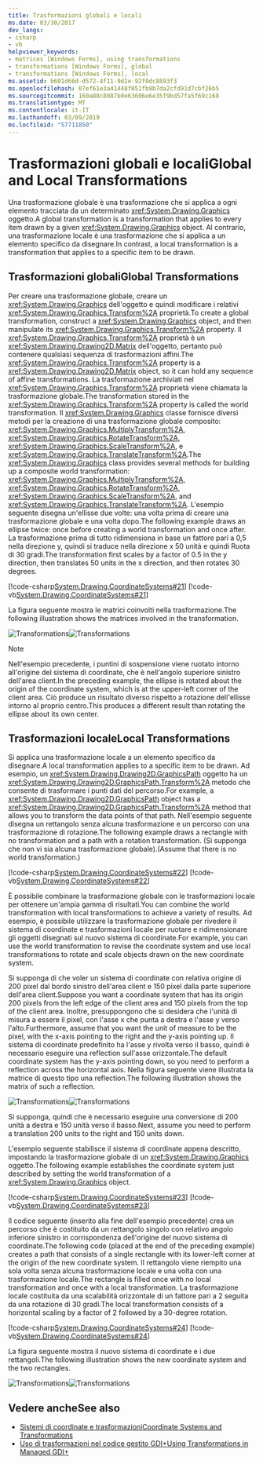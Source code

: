 ```yaml
---
title: Trasformazioni globali e locali
ms.date: 03/30/2017
dev_langs:
- csharp
- vb
helpviewer_keywords:
- matrices [Windows Forms], using transformations
- transformations [Windows Forms], global
- transformations [Windows Forms], local
ms.assetid: b601d66d-d572-4f11-9d2e-92f0dc8893f3
ms.openlocfilehash: 07ef61e3a41448f051fb9b7da2cfd91d7cbf26b5
ms.sourcegitcommit: 160a88c8087b0e63606e6e35f9bd57fa5f69c168
ms.translationtype: MT
ms.contentlocale: it-IT
ms.lasthandoff: 03/09/2019
ms.locfileid: "57711850"
---
```

# <a name="global-and-local-transformations"></a><span data-ttu-id="3bab0-102">Trasformazioni globali e locali</span><span class="sxs-lookup"><span data-stu-id="3bab0-102">Global and Local Transformations</span></span>
<span data-ttu-id="3bab0-103">Una trasformazione globale è una trasformazione che si applica a ogni elemento tracciata da un determinato <xref:System.Drawing.Graphics> oggetto.</span><span class="sxs-lookup"><span data-stu-id="3bab0-103">A global transformation is a transformation that applies to every item drawn by a given <xref:System.Drawing.Graphics> object.</span></span> <span data-ttu-id="3bab0-104">Al contrario, una trasformazione locale è una trasformazione che si applica a un elemento specifico da disegnare.</span><span class="sxs-lookup"><span data-stu-id="3bab0-104">In contrast, a local transformation is a transformation that applies to a specific item to be drawn.</span></span>  
  
## <a name="global-transformations"></a><span data-ttu-id="3bab0-105">Trasformazioni globali</span><span class="sxs-lookup"><span data-stu-id="3bab0-105">Global Transformations</span></span>  
 <span data-ttu-id="3bab0-106">Per creare una trasformazione globale, creare un <xref:System.Drawing.Graphics> dell'oggetto e quindi modificare i relativi <xref:System.Drawing.Graphics.Transform%2A> proprietà.</span><span class="sxs-lookup"><span data-stu-id="3bab0-106">To create a global transformation, construct a <xref:System.Drawing.Graphics> object, and then manipulate its <xref:System.Drawing.Graphics.Transform%2A> property.</span></span> <span data-ttu-id="3bab0-107">Il <xref:System.Drawing.Graphics.Transform%2A> proprietà è un <xref:System.Drawing.Drawing2D.Matrix> dell'oggetto, pertanto può contenere qualsiasi sequenza di trasformazioni affini.</span><span class="sxs-lookup"><span data-stu-id="3bab0-107">The <xref:System.Drawing.Graphics.Transform%2A> property is a <xref:System.Drawing.Drawing2D.Matrix> object, so it can hold any sequence of affine transformations.</span></span> <span data-ttu-id="3bab0-108">La trasformazione archiviati nel <xref:System.Drawing.Graphics.Transform%2A> proprietà viene chiamata la trasformazione globale.</span><span class="sxs-lookup"><span data-stu-id="3bab0-108">The transformation stored in the <xref:System.Drawing.Graphics.Transform%2A> property is called the world transformation.</span></span> <span data-ttu-id="3bab0-109">Il <xref:System.Drawing.Graphics> classe fornisce diversi metodi per la creazione di una trasformazione globale composito: <xref:System.Drawing.Graphics.MultiplyTransform%2A>, <xref:System.Drawing.Graphics.RotateTransform%2A>, <xref:System.Drawing.Graphics.ScaleTransform%2A>, e <xref:System.Drawing.Graphics.TranslateTransform%2A>.</span><span class="sxs-lookup"><span data-stu-id="3bab0-109">The <xref:System.Drawing.Graphics> class provides several methods for building up a composite world transformation: <xref:System.Drawing.Graphics.MultiplyTransform%2A>, <xref:System.Drawing.Graphics.RotateTransform%2A>, <xref:System.Drawing.Graphics.ScaleTransform%2A>, and <xref:System.Drawing.Graphics.TranslateTransform%2A>.</span></span> <span data-ttu-id="3bab0-110">L'esempio seguente disegna un'ellisse due volte: una volta prima di creare una trasformazione globale e una volta dopo.</span><span class="sxs-lookup"><span data-stu-id="3bab0-110">The following example draws an ellipse twice: once before creating a world transformation and once after.</span></span> <span data-ttu-id="3bab0-111">La trasformazione prima di tutto ridimensiona in base un fattore pari a 0,5 nella direzione y, quindi si traduce nella direzione x 50 unità e quindi Ruota di 30 gradi.</span><span class="sxs-lookup"><span data-stu-id="3bab0-111">The transformation first scales by a factor of 0.5 in the y direction, then translates 50 units in the x direction, and then rotates 30 degrees.</span></span>  
  
 [!code-csharp[System.Drawing.CoordinateSystems#21](~/samples/snippets/csharp/VS_Snippets_Winforms/System.Drawing.CoordinateSystems/CS/Class1.cs#21)]
 [!code-vb[System.Drawing.CoordinateSystems#21](~/samples/snippets/visualbasic/VS_Snippets_Winforms/System.Drawing.CoordinateSystems/VB/Class1.vb#21)]  
  
 <span data-ttu-id="3bab0-112">La figura seguente mostra le matrici coinvolti nella trasformazione.</span><span class="sxs-lookup"><span data-stu-id="3bab0-112">The following illustration shows the matrices involved in the transformation.</span></span>  
  
 <span data-ttu-id="3bab0-113">![Transformations](./media/aboutgdip05-art14.gif "AboutGdip05_art14")</span><span class="sxs-lookup"><span data-stu-id="3bab0-113">![Transformations](./media/aboutgdip05-art14.gif "AboutGdip05_art14")</span></span>  
  
> [!NOTE]
>  <span data-ttu-id="3bab0-114">Nell'esempio precedente, i puntini di sospensione viene ruotato intorno all'origine del sistema di coordinate, che è nell'angolo superiore sinistro dell'area client.</span><span class="sxs-lookup"><span data-stu-id="3bab0-114">In the preceding example, the ellipse is rotated about the origin of the coordinate system, which is at the upper-left corner of the client area.</span></span> <span data-ttu-id="3bab0-115">Ciò produce un risultato diverso rispetto a rotazione dell'ellisse intorno al proprio centro.</span><span class="sxs-lookup"><span data-stu-id="3bab0-115">This produces a different result than rotating the ellipse about its own center.</span></span>  
  
## <a name="local-transformations"></a><span data-ttu-id="3bab0-116">Trasformazioni locale</span><span class="sxs-lookup"><span data-stu-id="3bab0-116">Local Transformations</span></span>  
 <span data-ttu-id="3bab0-117">Si applica una trasformazione locale a un elemento specifico da disegnare.</span><span class="sxs-lookup"><span data-stu-id="3bab0-117">A local transformation applies to a specific item to be drawn.</span></span> <span data-ttu-id="3bab0-118">Ad esempio, un <xref:System.Drawing.Drawing2D.GraphicsPath> oggetto ha un <xref:System.Drawing.Drawing2D.GraphicsPath.Transform%2A> metodo che consente di trasformare i punti dati del percorso.</span><span class="sxs-lookup"><span data-stu-id="3bab0-118">For example, a <xref:System.Drawing.Drawing2D.GraphicsPath> object has a <xref:System.Drawing.Drawing2D.GraphicsPath.Transform%2A> method that allows you to transform the data points of that path.</span></span> <span data-ttu-id="3bab0-119">Nell'esempio seguente disegna un rettangolo senza alcuna trasformazione e un percorso con una trasformazione di rotazione.</span><span class="sxs-lookup"><span data-stu-id="3bab0-119">The following example draws a rectangle with no transformation and a path with a rotation transformation.</span></span> <span data-ttu-id="3bab0-120">(Si supponga che non vi sia alcuna trasformazione globale).</span><span class="sxs-lookup"><span data-stu-id="3bab0-120">(Assume that there is no world transformation.)</span></span>  
  
 [!code-csharp[System.Drawing.CoordinateSystems#22](~/samples/snippets/csharp/VS_Snippets_Winforms/System.Drawing.CoordinateSystems/CS/Class1.cs#22)]
 [!code-vb[System.Drawing.CoordinateSystems#22](~/samples/snippets/visualbasic/VS_Snippets_Winforms/System.Drawing.CoordinateSystems/VB/Class1.vb#22)]  
  
 <span data-ttu-id="3bab0-121">È possibile combinare la trasformazione globale con le trasformazioni locale per ottenere un'ampia gamma di risultati.</span><span class="sxs-lookup"><span data-stu-id="3bab0-121">You can combine the world transformation with local transformations to achieve a variety of results.</span></span> <span data-ttu-id="3bab0-122">Ad esempio, è possibile utilizzare la trasformazione globale per rivedere il sistema di coordinate e trasformazioni locale per ruotare e ridimensionare gli oggetti disegnati sul nuovo sistema di coordinate.</span><span class="sxs-lookup"><span data-stu-id="3bab0-122">For example, you can use the world transformation to revise the coordinate system and use local transformations to rotate and scale objects drawn on the new coordinate system.</span></span>  
  
 <span data-ttu-id="3bab0-123">Si supponga di che voler un sistema di coordinate con relativa origine di 200 pixel dal bordo sinistro dell'area client e 150 pixel dalla parte superiore dell'area client.</span><span class="sxs-lookup"><span data-stu-id="3bab0-123">Suppose you want a coordinate system that has its origin 200 pixels from the left edge of the client area and 150 pixels from the top of the client area.</span></span> <span data-ttu-id="3bab0-124">Inoltre, presuppongono che si desidera che l'unità di misura a essere il pixel, con l'asse x che punta a destra e l'asse y verso l'alto.</span><span class="sxs-lookup"><span data-stu-id="3bab0-124">Furthermore, assume that you want the unit of measure to be the pixel, with the x-axis pointing to the right and the y-axis pointing up.</span></span> <span data-ttu-id="3bab0-125">Il sistema di coordinate predefinito ha l'asse y rivolta verso il basso, quindi è necessario eseguire una reflection sull'asse orizzontale.</span><span class="sxs-lookup"><span data-stu-id="3bab0-125">The default coordinate system has the y-axis pointing down, so you need to perform a reflection across the horizontal axis.</span></span> <span data-ttu-id="3bab0-126">Nella figura seguente viene illustrata la matrice di questo tipo una reflection.</span><span class="sxs-lookup"><span data-stu-id="3bab0-126">The following illustration shows the matrix of such a reflection.</span></span>  
  
 <span data-ttu-id="3bab0-127">![Transformations](./media/aboutgdip05-art15.gif "AboutGdip05_art15")</span><span class="sxs-lookup"><span data-stu-id="3bab0-127">![Transformations](./media/aboutgdip05-art15.gif "AboutGdip05_art15")</span></span>  
  
 <span data-ttu-id="3bab0-128">Si supponga, quindi che è necessario eseguire una conversione di 200 unità a destra e 150 unità verso il basso.</span><span class="sxs-lookup"><span data-stu-id="3bab0-128">Next, assume you need to perform a translation 200 units to the right and 150 units down.</span></span>  
  
 <span data-ttu-id="3bab0-129">L'esempio seguente stabilisce il sistema di coordinate appena descritto, impostando la trasformazione globale di un <xref:System.Drawing.Graphics> oggetto.</span><span class="sxs-lookup"><span data-stu-id="3bab0-129">The following example establishes the coordinate system just described by setting the world transformation of a <xref:System.Drawing.Graphics> object.</span></span>  
  
 [!code-csharp[System.Drawing.CoordinateSystems#23](~/samples/snippets/csharp/VS_Snippets_Winforms/System.Drawing.CoordinateSystems/CS/Class1.cs#23)]
 [!code-vb[System.Drawing.CoordinateSystems#23](~/samples/snippets/visualbasic/VS_Snippets_Winforms/System.Drawing.CoordinateSystems/VB/Class1.vb#23)]  
  
 <span data-ttu-id="3bab0-130">Il codice seguente (inserito alla fine dell'esempio precedente) crea un percorso che è costituito da un rettangolo singolo con relativo angolo inferiore sinistro in corrispondenza dell'origine del nuovo sistema di coordinate.</span><span class="sxs-lookup"><span data-stu-id="3bab0-130">The following code (placed at the end of the preceding example) creates a path that consists of a single rectangle with its lower-left corner at the origin of the new coordinate system.</span></span> <span data-ttu-id="3bab0-131">Il rettangolo viene riempito una sola volta senza alcuna trasformazione locale e una volta con una trasformazione locale.</span><span class="sxs-lookup"><span data-stu-id="3bab0-131">The rectangle is filled once with no local transformation and once with a local transformation.</span></span> <span data-ttu-id="3bab0-132">La trasformazione locale costituita da una scalabilità orizzontale di un fattore pari a 2 seguita da una rotazione di 30 gradi.</span><span class="sxs-lookup"><span data-stu-id="3bab0-132">The local transformation consists of a horizontal scaling by a factor of 2 followed by a 30-degree rotation.</span></span>  
  
 [!code-csharp[System.Drawing.CoordinateSystems#24](~/samples/snippets/csharp/VS_Snippets_Winforms/System.Drawing.CoordinateSystems/CS/Class1.cs#24)]
 [!code-vb[System.Drawing.CoordinateSystems#24](~/samples/snippets/visualbasic/VS_Snippets_Winforms/System.Drawing.CoordinateSystems/VB/Class1.vb#24)]  
  
 <span data-ttu-id="3bab0-133">La figura seguente mostra il nuovo sistema di coordinate e i due rettangoli.</span><span class="sxs-lookup"><span data-stu-id="3bab0-133">The following illustration shows the new coordinate system and the two rectangles.</span></span>  
  
 <span data-ttu-id="3bab0-134">![Transformations](./media/aboutgdip05-art16.gif "AboutGdip05_art16")</span><span class="sxs-lookup"><span data-stu-id="3bab0-134">![Transformations](./media/aboutgdip05-art16.gif "AboutGdip05_art16")</span></span>  
  
## <a name="see-also"></a><span data-ttu-id="3bab0-135">Vedere anche</span><span class="sxs-lookup"><span data-stu-id="3bab0-135">See also</span></span>
- [<span data-ttu-id="3bab0-136">Sistemi di coordinate e trasformazioni</span><span class="sxs-lookup"><span data-stu-id="3bab0-136">Coordinate Systems and Transformations</span></span>](coordinate-systems-and-transformations.md)
- [<span data-ttu-id="3bab0-137">Uso di trasformazioni nel codice gestito GDI+</span><span class="sxs-lookup"><span data-stu-id="3bab0-137">Using Transformations in Managed GDI+</span></span>](using-transformations-in-managed-gdi.md)
